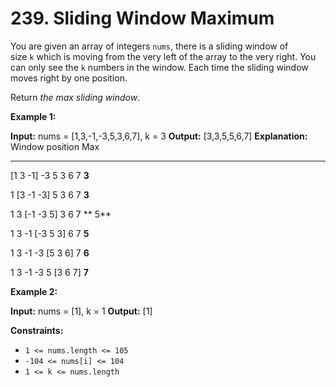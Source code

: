 # 239. Sliding Window Maximum

You are given an array of integers `nums`, there is a sliding window of size `k` which is moving from the very left of the array to the very right. You can only see the `k` numbers in the window. Each time the sliding window moves right by one position.

Return _the max sliding window_.

**Example 1:**

**Input:** nums = [1,3,-1,-3,5,3,6,7], k = 3
**Output:** [3,3,5,5,6,7]
**Explanation:** 
Window position                Max

---------------               -----

[1  3  -1] -3  5  3  6  7       **3**

 1 [3  -1  -3] 5  3  6  7       **3**

 1  3 [-1  -3  5] 3  6  7      ** 5**

 1  3  -1 [-3  5  3] 6  7       **5**

 1  3  -1  -3 [5  3  6] 7       **6**

 1  3  -1  -3  5 [3  6  7]      **7**
 

**Example 2:**

**Input:** nums = [1], k = 1
**Output:** [1]

**Constraints:**

- `1 <= nums.length <= 105`
- `-104 <= nums[i] <= 104`
- `1 <= k <= nums.length`